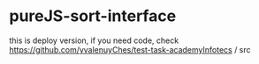 # pureJS-sort-interface

this is deploy version, if you need code, check https://github.com/yvalenuyChes/test-task-academyInfotecs / src
